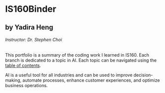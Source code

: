 # IS160Binder 

## by Yadira Heng ##
###### Instructor:  Dr. Stephen Choi ######

This portfolio is a summary of the coding work I learned in IS160. Each branch is dedicated to a topic in AI. Each topic can be navigated using the [table of contents](https://github.com/celeneheng/IS160Binder/tree/0---Table-of-Contents).

AI is a useful tool for all industries and can be used to improve decision-making, automate processes, enhance customer experiences, and optimize business operations. 

